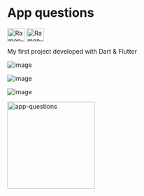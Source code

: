 # App questions 
<img align="center" alt="Ramon-Dart" height="30" width="40" src="https://cdn.jsdelivr.net/gh/devicons/devicon/icons/dart/dart-original.svg"> <img align="center" alt="Ramon-Flutter" height="30" width="40" src="https://cdn.jsdelivr.net/gh/devicons/devicon/icons/flutter/flutter-original.svg">


My first project developed with Dart & Flutter





![image](https://user-images.githubusercontent.com/89648821/170499174-1829adce-6135-4509-b133-e9b1d0ce3335.png)

![image](https://user-images.githubusercontent.com/89648821/170499233-cd82342b-8868-42b8-980f-8cf3f7c091ce.png)

![image](https://user-images.githubusercontent.com/89648821/170500618-18a422f7-7edd-4f81-bf75-87cdeeef29b8.png)




<img width="200" src="[ttp://material-bread.org/logo-shadow.svg](https://user-images.githubusercontent.com/89648821/170500618-18a422f7-7edd-4f81-bf75-87cdeeef29b8.png)" alt="app-questions">
